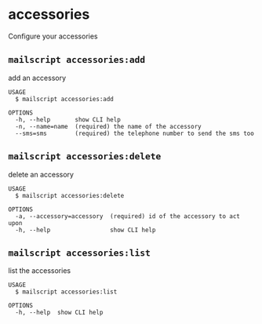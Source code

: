 # accessories

Configure your accessories

## `mailscript accessories:add`

add an accessory

```
USAGE
  $ mailscript accessories:add

OPTIONS
  -h, --help       show CLI help
  -n, --name=name  (required) the name of the accessory
  --sms=sms        (required) the telephone number to send the sms too
```

## `mailscript accessories:delete`

delete an accessory

```
USAGE
  $ mailscript accessories:delete

OPTIONS
  -a, --accessory=accessory  (required) id of the accessory to act upon
  -h, --help                 show CLI help
```

## `mailscript accessories:list`

list the accessories

```
USAGE
  $ mailscript accessories:list

OPTIONS
  -h, --help  show CLI help
```

